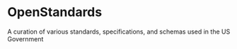 # OpenStandards
A curation of various standards, specifications, and schemas used in the US Government
